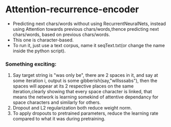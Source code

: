 # Attention-recurrence-encoder
* Predicting next chars/words without using RecurrentNeuralNets, instead using Attention towards previous chars/words,thence predicting next chars/words, based on previous chars/words.
* This one is character-based.
* To run it, just use a text corpus, name it seqText.txt(or change the name inside the python script).
### Something exciting:
1. Say target string is "was only be", there are 2 spaces in it, and say at some iteration i, output is some gibberish(say,"wlllsssabs"), then the spaces will appear at its 2 respective places on the same iteration,clearly showing that every space character is linked, that means the network is learning somekind of attentive dependancy for space characters and similarly for others.
2. Dropout and L2 regularization both reduce weight norm.
3. To apply dropouts to pretrained parameters, reduce the learning rate compared to what it was during pretraining.
